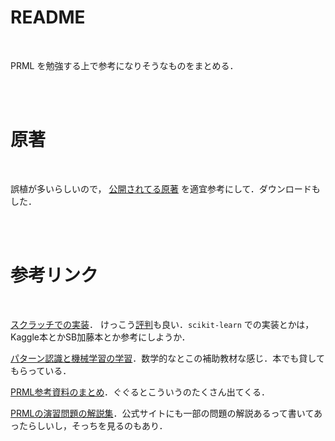 
# README

<br>

PRML を勉強する上で参考になりそうなものをまとめる．




<br>
<br>


# 原著

<br>

誤植が多いらしいので，
[公開されてる原著](https://www.microsoft.com/en-us/research/uploads/prod/2006/01/Bishop-Pattern-Recognition-and-Machine-Learning-2006.pdf)
を適宜参考にして．ダウンロードもした．





<br>
<br>

# 参考リンク

<br>

[スクラッチでの実装](https://github.com/ctgk/PRML/tree/master/prml)．
けっこう[評判](https://twitter.com/learn_learning3/status/1234425613399683072)も良い．`scikit-learn` での実装とかは，Kaggle本とかSB加藤本とか参考にしようか．

[パターン認識と機械学習の学習](https://herumi.github.io/prml/)．数学的なとこの補助教材な感じ．本でも貸してもらっている．

[PRML参考資料のまとめ](https://sites.google.com/view/prml/%E5%8F%82%E8%80%83%E3%83%AA%E3%83%B3%E3%82%AF)．ぐぐるとこういうのたくさん出てくる．

[PRMLの演習問題の解説集](http://prml.yutorihiro.com/)．公式サイトにも一部の問題の解説あるって書いてあったらしいし，そっちを見るのもあり．